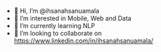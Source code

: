 - 👋 Hi, I’m @ihsanahsanuamala
- 👀 I’m interested in Mobile, Web and Data
- 🌱 I’m currently learning NLP
- 💞️ I’m looking to collaborate on https://www.linkedin.com/in/ihsanahsanuamala/

<!---
ihsanahsanuamala/ihsanahsanuamala is a ✨ special ✨ repository because its `README.md` (this file) appears on your GitHub profile.
You can click the Preview link to take a look at your changes.
--->
